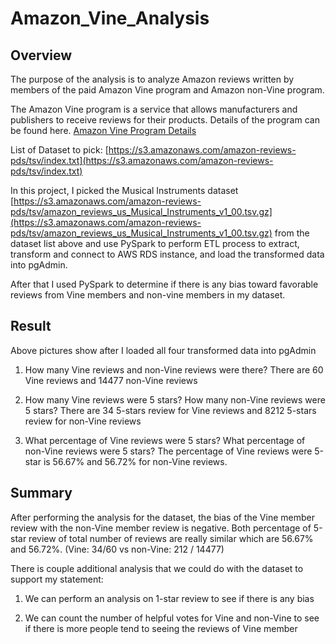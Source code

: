 # Amazon_Vine_Analysis

## Overview

The purpose of the analysis is to analyze Amazon reviews written by members of the paid Amazon Vine program and Amazon non-Vine program. 

The Amazon Vine program is a service that allows manufacturers and publishers to receive reviews for their products. Details of the program can be found here. [Amazon Vine Program Details](https://www.amazon.com/vine/about)

List of Dataset to pick: [https://s3.amazonaws.com/amazon-reviews-pds/tsv/index.txt](https://s3.amazonaws.com/amazon-reviews-pds/tsv/index.txt)

In this project, I picked the Musical Instruments dataset [https://s3.amazonaws.com/amazon-reviews-pds/tsv/amazon_reviews_us_Musical_Instruments_v1_00.tsv.gz](https://s3.amazonaws.com/amazon-reviews-pds/tsv/amazon_reviews_us_Musical_Instruments_v1_00.tsv.gz) from the dataset list above and use PySpark to perform ETL process to extract, transform and connect to AWS RDS instance, and load the transformed data into pgAdmin.

After that I used PySpark to determine if there is any bias toward favorable reviews from Vine members and non-vine members in my dataset.


## Result

Above pictures show after I loaded all four transformed data into pgAdmin


1. How many Vine reviews and non-Vine reviews were there?
There are 60 Vine reviews and 14477 non-Vine reviews

2. How many Vine reviews were 5 stars? How many non-Vine reviews were 5 stars?
There are 34 5-stars review for Vine reviews and 8212 5-stars review for non-Vine reviews

3. What percentage of Vine reviews were 5 stars? What percentage of non-Vine reviews were 5 stars?
The percentage of Vine reviews were 5-star is 56.67% and 56.72% for non-Vine reviews.


## Summary

After performing the analysis for the dataset, the bias of the Vine member review with the non-Vine member review is negative. Both percentage of 5-star review of total number of reviews are really similar which are 56.67% and 56.72%. (Vine: 34/60 vs non-Vine: 212 / 14477)

There is couple additional analysis that we could do with the dataset to support my statement:

1. We can perform an analysis on 1-star review to see if there is any bias

2. We can count the number of helpful votes for Vine and non-Vine to see if there is more people tend to seeing the reviews of Vine member 


